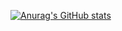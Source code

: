 [![Anurag's GitHub stats](https://github-readme-stats.vercel.app/api?username=mingnana)](https://github.com/mingnana/github-readme-stats)


